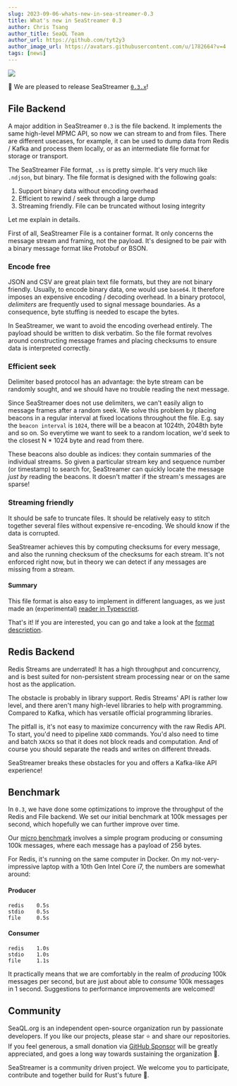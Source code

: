 ```yaml
---
slug: 2023-09-06-whats-new-in-sea-streamer-0.3
title: What's new in SeaStreamer 0.3
author: Chris Tsang
author_title: SeaQL Team
author_url: https://github.com/tyt2y3
author_image_url: https://avatars.githubusercontent.com/u/1782664?v=4
tags: [news]
---
```


<a href="https://www.sea-ql.org/SeaStreamer/"><img src="https://www.sea-ql.org/SeaStreamer/img/SeaStreamer%20banner.png" /></a>

🎉 We are pleased to release SeaStreamer [`0.3.x`](https://github.com/SeaQL/sea-streamer/releases/0.3.0)!

## File Backend

A major addition in SeaStreamer `0.3` is the file backend. It implements the same high-level MPMC API, so now we can stream to and from files. There are different usecases, for example, it can be used to dump data from Redis / Kafka and process them locally, or as an intermediate file format for storage or transport.

The SeaStreamer File format, `.ss` is pretty simple. It's very much like `.ndjson`, but binary. The file format is designed with the following goals:

1. Support binary data without encoding overhead
2. Efficient to rewind / seek through a large dump
3. Streaming friendly. File can be truncated without losing integrity

Let me explain in details.

First of all, SeaStreamer File is a container format. It only concerns the message stream and framing, not the payload. It's designed to be pair with a binary message format like Protobuf or BSON.

### Encode free

JSON and CSV are great plain text file formats, but they are not binary friendly. Usually, to encode binary data, one would use `base64`. It therefore imposes an expensive encoding / decoding overhead. In a binary protocol, *delimiters* are frequently used to signal message boundaries. As a consequence, byte stuffing is needed to escape the bytes.

In SeaStreamer, we want to avoid the encoding overhead entirely. The payload should be written to disk verbatim. So the file format revolves around constructing message frames and placing checksums to ensure data is interpreted correctly.

### Efficient seek

Delimiter based protocol has an advantage: the byte stream can be randomly sought, and we should have no trouble reading the next message.

Since SeaStreamer does not use delimiters, we can't easily align to message frames after a random seek. We solve this problem by placing beacons in a regular interval at fixed locations throughout the file. E.g. say the `beacon interval` is `1024`, there will be a beacon at 1024th, 2048th byte and so on. So everytime we want to seek to a random location, we'd seek to the closest N * 1024 byte and read from there.

These beacons also double as indices: they contain summaries of the individual streams. So given a particular stream key and sequence number (or timestamp) to search for, SeaStreamer can quickly locate the message *just by* reading the beacons. It doesn't matter if the stream's messages are sparse!

### Streaming friendly

It should be safe to truncate files. It should be relatively easy to stitch together several files without expensive re-encoding. We should know if the data is corrupted.

SeaStreamer achieves this by computing checksums for every message, and also the running checksum of the checksums for each stream. It's not enforced right now, but in theory we can detect if any messages are missing from a stream.

#### Summary

This file format is also easy to implement in different languages, as we just made an (experimental) [reader in Typescript](https://github.com/SeaQL/sea-streamer/tree/main/sea-streamer-file/sea-streamer-file-reader).

That's it! If you are interested, you can go and take a look at the [format description](https://docs.rs/sea-streamer-file/latest/sea_streamer_file/format/index.html).

## Redis Backend

Redis Streams are underrated! It has a high throughput and concurrency, and is best suited for non-persistent stream processing near or on the same host as the application.

The obstacle is probably in library support. Redis Streams' API is rather low level, and there aren't many high-level libraries to help with programming. Compared to Kafka, which has versatile official programming libraries.

The pitfall is, it's not easy to maximize concurrency with the raw Redis API. To start, you'd need to pipeline `XADD` commands. You'd also need to time and batch `XACK`s so that it does not block reads and computation. And of course you should separate the reads and writes on different threads.

SeaStreamer breaks these obstacles for you and offers a Kafka-like API experience!

## Benchmark

In `0.3`, we have done some optimizations to improve the throughput of the Redis and File backend. We set our initial benchmark at 100k messages per second, which hopefully we can further improve over time.

Our [micro benchmark](https://github.com/SeaQL/sea-streamer/tree/main/benchmark) involves a simple program producing or consuming 100k messages, where each message has a payload of 256 bytes.

For Redis, it's running on the same computer in Docker. On my not-very-impressive laptop with a 10th Gen Intel Core i7, the numbers are somewhat around:

#### Producer

```
redis    0.5s
stdio    0.5s
file     0.5s
```

#### Consumer

```
redis    1.0s
stdio    1.0s
file     1.1s
```

It practically means that we are comfortably in the realm of *producing* 100k messages per second, but are just about able to *consume* 100k messages in 1 second. Suggestions to performance improvements are welcomed!

## Community

SeaQL.org is an independent open-source organization run by passionate ️developers. If you like our projects, please star ⭐ and share our repositories. If you feel generous, a small donation via [GitHub Sponsor](https://github.com/sponsors/SeaQL) will be greatly appreciated, and goes a long way towards sustaining the organization 🚢.

SeaStreamer is a community driven project. We welcome you to participate, contribute and together build for Rust's future 🦀.
